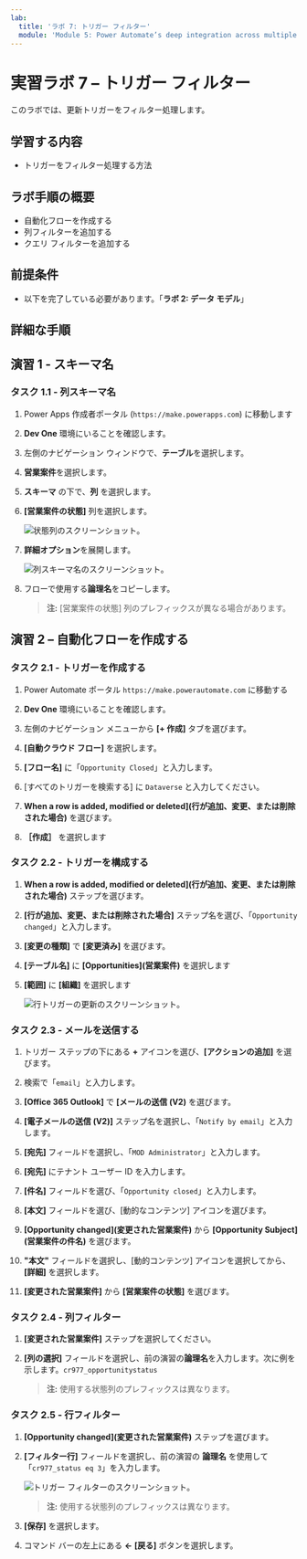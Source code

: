 ```yaml
---
lab:
  title: 'ラボ 7: トリガー フィルター'
  module: 'Module 5: Power Automate’s deep integration across multiple data sources'
---
```


# 実習ラボ 7 – トリガー フィルター

このラボでは、更新トリガーをフィルター処理します。

## 学習する内容

- トリガーをフィルター処理する方法

## ラボ手順の概要

- 自動化フローを作成する
- 列フィルターを追加する
- クエリ フィルターを追加する

## 前提条件

- 以下を完了している必要があります。「**ラボ 2: データ モデル**」

## 詳細な手順

## 演習 1 - スキーマ名

### タスク 1.1 - 列スキーマ名

1. Power Apps 作成者ポータル (`https://make.powerapps.com`) に移動します

1. **Dev One** 環境にいることを確認します。

1. 左側のナビゲーション ウィンドウで、**テーブル**を選択します。

1. **営業案件**を選択します。

1. **スキーマ** の下で、**列** を選択します。

1. **[営業案件の状態]** 列を選択します。

    ![状態列のスクリーンショット。](../media/opportunity-status-column.png)

1. **詳細オプション**を展開します。

    ![列スキーマ名のスクリーンショット。](../media/column-schema-name.png)

1. フローで使用する**論理名**をコピーします。

   > **注:**  [営業案件の状態] 列のプレフィックスが異なる場合があります。

## 演習 2 – 自動化フローを作成する

### タスク 2.1 - トリガーを作成する

1. Power Automate ポータル `https://make.powerautomate.com` に移動する

1. **Dev One** 環境にいることを確認します。

1. 左側のナビゲーション メニューから **[+ 作成]** タブを選びます。

1. **[自動クラウド フロー]** を選択します。

1. **[フロー名]** に「`Opportunity Closed`」と入力します。

1. [すべてのトリガーを検索する] に `Dataverse` と入力してください。

1. **When a row is added, modified or deleted]\(行が追加、変更、または削除された場合\)** を選びます。

1. **［作成］** を選択します

### タスク 2.2 - トリガーを構成する

1. **When a row is added, modified or deleted]\(行が追加、変更、または削除された場合\)** ステップを選びます。

1. **[行が追加、変更、または削除された場合]** ステップ名を選び、「`Opportunity changed`」と入力します。

1. **[変更の種類]** で **[変更済み]** を選びます。

1. **[テーブル名]** に **[Opportunities]\(営業案件\)** を選択します

1. **[範囲]** に **[組織]** を選択します

    ![行トリガーの更新のスクリーンショット。](../media/update-trigger.png)

### タスク 2.3 - メールを送信する

1. トリガー ステップの下にある **+** アイコンを選び、**[アクションの追加]** を選びます。

1. 検索で「`email`」と入力します。

1. **[Office 365 Outlook]** で **[メールの送信 (V2)** を選びます。

1. **[電子メールの送信 (V2)]** ステップ名を選択し、「`Notify by email`」と入力します。

1. **[宛先]** フィールドを選択し、「`MOD Administrator`」と入力します。

1. **[宛先]** にテナント ユーザー ID を入力します。

1. **[件名]** フィールドを選び、「`Opportunity closed`」と入力します。

1. **[本文]** フィールドを選び、[動的なコンテンツ] アイコンを選びます。

1. **[Opportunity changed]\(変更された営業案件\)** から **[Opportunity Subject]\(営業案件の件名\)** を選びます。

1. **"本文"** フィールドを選択し、[動的コンテンツ] アイコンを選択してから、**[詳細]** を選択します。

1. **[変更された営業案件]** から **[営業案件の状態]** を選びます。

### タスク 2.4 - 列フィルター

1. **[変更された営業案件]** ステップを選択してください。

1. **[列の選択]** フィールドを選択し、前の演習の**論理名**を入力します。次に例を示します。`cr977_opportunitystatus`

   > **注:**  使用する状態列のプレフィックスは異なります。

### タスク 2.5 - 行フィルター

1. **[Opportunity changed]\(変更された営業案件\)** ステップを選びます。

1. **[フィルター行]** フィールドを選択し、前の演習の **論理名** を使用して「`cr977_status eq 3`」を入力します。

    ![トリガー フィルターのスクリーンショット。](../media/trigger-filter.png)

    > **注:**  使用する状態列のプレフィックスは異なります。

1. **[保存]** を選択します。

1. コマンド バーの左上にある **<-** **[戻る]** ボタンを選択します。
